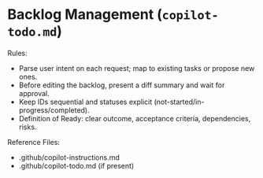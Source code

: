 # Backlog Management (`copilot-todo.md`)

Rules:

- Parse user intent on each request; map to existing tasks or propose new ones.
- Before editing the backlog, present a diff summary and wait for approval.
- Keep IDs sequential and statuses explicit (not-started/in-progress/completed).
- Definition of Ready: clear outcome, acceptance criteria, dependencies, risks.

Reference Files:

- .github/copilot-instructions.md
- .github/copilot-todo.md (if present)
